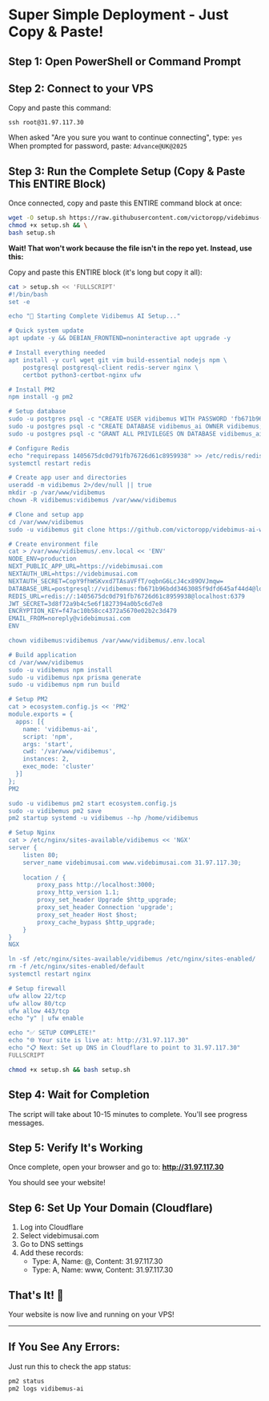 # Super Simple Deployment - Just Copy & Paste!

## Step 1: Open PowerShell or Command Prompt

## Step 2: Connect to your VPS
Copy and paste this command:
```
ssh root@31.97.117.30
```

When asked "Are you sure you want to continue connecting", type: `yes`
When prompted for password, paste: `Advance@UK@2025`

## Step 3: Run the Complete Setup (Copy & Paste This ENTIRE Block)

Once connected, copy and paste this ENTIRE command block at once:

```bash
wget -O setup.sh https://raw.githubusercontent.com/victoropp/videbimus-ai-website/master/deployment/hostinger/setup-ubuntu24.sh && \
chmod +x setup.sh && \
bash setup.sh
```

**Wait! That won't work because the file isn't in the repo yet. Instead, use this:**

Copy and paste this ENTIRE block (it's long but copy it all):

```bash
cat > setup.sh << 'FULLSCRIPT'
#!/bin/bash
set -e

echo "🚀 Starting Complete Vidibemus AI Setup..."

# Quick system update
apt update -y && DEBIAN_FRONTEND=noninteractive apt upgrade -y

# Install everything needed
apt install -y curl wget git vim build-essential nodejs npm \
    postgresql postgresql-client redis-server nginx \
    certbot python3-certbot-nginx ufw

# Install PM2
npm install -g pm2

# Setup database
sudo -u postgres psql -c "CREATE USER vidibemus WITH PASSWORD 'fb671b96bdd3463085f9dfd645af44d4';"
sudo -u postgres psql -c "CREATE DATABASE vidibemus_ai OWNER vidibemus;"
sudo -u postgres psql -c "GRANT ALL PRIVILEGES ON DATABASE vidibemus_ai TO vidibemus;"

# Configure Redis
echo "requirepass 1405675dc0d791fb76726d61c8959938" >> /etc/redis/redis.conf
systemctl restart redis

# Create app user and directories
useradd -m vidibemus 2>/dev/null || true
mkdir -p /var/www/vidibemus
chown -R vidibemus:vidibemus /var/www/vidibemus

# Clone and setup app
cd /var/www/vidibemus
sudo -u vidibemus git clone https://github.com/victoropp/videbimus-ai-website.git .

# Create environment file
cat > /var/www/vidibemus/.env.local << 'ENV'
NODE_ENV=production
NEXT_PUBLIC_APP_URL=https://videbimusai.com
NEXTAUTH_URL=https://videbimusai.com
NEXTAUTH_SECRET=CopY9fhWSKvxd7TAsaVFfT/oqbnG6LcJ4cx89OVJmqw=
DATABASE_URL=postgresql://vidibemus:fb671b96bdd3463085f9dfd645af44d4@localhost:5432/vidibemus_ai
REDIS_URL=redis://:1405675dc0d791fb76726d61c8959938@localhost:6379
JWT_SECRET=3d8f72a9b4c5e6f1827394a0b5c6d7e8
ENCRYPTION_KEY=f47ac10b58cc4372a5670e02b2c3d479
EMAIL_FROM=noreply@videbimusai.com
ENV

chown vidibemus:vidibemus /var/www/vidibemus/.env.local

# Build application
cd /var/www/vidibemus
sudo -u vidibemus npm install
sudo -u vidibemus npx prisma generate
sudo -u vidibemus npm run build

# Setup PM2
cat > ecosystem.config.js << 'PM2'
module.exports = {
  apps: [{
    name: 'vidibemus-ai',
    script: 'npm',
    args: 'start',
    cwd: '/var/www/vidibemus',
    instances: 2,
    exec_mode: 'cluster'
  }]
};
PM2

sudo -u vidibemus pm2 start ecosystem.config.js
sudo -u vidibemus pm2 save
pm2 startup systemd -u vidibemus --hp /home/vidibemus

# Setup Nginx
cat > /etc/nginx/sites-available/vidibemus << 'NGX'
server {
    listen 80;
    server_name videbimusai.com www.videbimusai.com 31.97.117.30;
    
    location / {
        proxy_pass http://localhost:3000;
        proxy_http_version 1.1;
        proxy_set_header Upgrade $http_upgrade;
        proxy_set_header Connection 'upgrade';
        proxy_set_header Host $host;
        proxy_cache_bypass $http_upgrade;
    }
}
NGX

ln -sf /etc/nginx/sites-available/vidibemus /etc/nginx/sites-enabled/
rm -f /etc/nginx/sites-enabled/default
systemctl restart nginx

# Setup firewall
ufw allow 22/tcp
ufw allow 80/tcp
ufw allow 443/tcp
echo "y" | ufw enable

echo "✅ SETUP COMPLETE!"
echo "🌐 Your site is live at: http://31.97.117.30"
echo "📋 Next: Set up DNS in Cloudflare to point to 31.97.117.30"
FULLSCRIPT

chmod +x setup.sh && bash setup.sh
```

## Step 4: Wait for Completion
The script will take about 10-15 minutes to complete. You'll see progress messages.

## Step 5: Verify It's Working
Once complete, open your browser and go to:
**http://31.97.117.30**

You should see your website!

## Step 6: Set Up Your Domain (Cloudflare)
1. Log into Cloudflare
2. Select videbimusai.com
3. Go to DNS settings
4. Add these records:
   - Type: A, Name: @, Content: 31.97.117.30
   - Type: A, Name: www, Content: 31.97.117.30

## That's It! 🎉
Your website is now live and running on your VPS!

---

## If You See Any Errors:
Just run this to check the app status:
```bash
pm2 status
pm2 logs vidibemus-ai
```